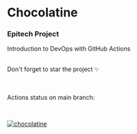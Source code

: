 # Chocolatine

### Epitech Project

Introduction to DevOps with GitHub Actions
<br><br>

Don't forget to star the project ✨
  
<br><br>
Actions status on main branch:

<br>
  
  [![chocolatine](https://github.com/Remi-Mergen/chocolatine/actions/workflows/chocolatine.yml/badge.svg?branch=master)](https://github.com/Remi-Mergen/chocolatine/actions/workflows/chocolatine.yml)
  
